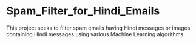 # Spam_Filter_for_Hindi_Emails
This project seeks to filter spam emails having Hindi messages or images containing Hindi messages using various Machine Learning algorithms.
